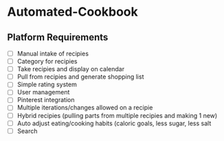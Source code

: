 # Automated-Cookbook

## Platform Requirements
- [ ] Manual intake of recipies
- [ ] Category for recipies
- [ ] Take recipies and display on calendar
- [ ] Pull from recipies and generate shopping list
- [ ] Simple rating system
- [ ] User management
- [ ] Pinterest integration
- [ ] Multiple iterations/changes allowed on a recipie 
- [ ] Hybrid recipies (pulling parts from multiple recipies and making 1 new)
- [ ] Auto adjust eating/cooking habits (caloric goals, less sugar, less salt
- [ ] Search
